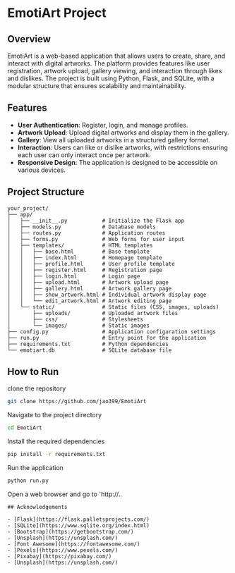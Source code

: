 # EmotiArt Project

## Overview

EmotiArt is a web-based application that allows users to create, share, and interact with digital artworks. The platform provides features like user registration, artwork upload, gallery viewing, and interaction through likes and dislikes. The project is built using Python, Flask, and SQLite, with a modular structure that ensures scalability and maintainability.

## Features

- **User Authentication**: Register, login, and manage profiles.
- **Artwork Upload**: Upload digital artworks and display them in the gallery.
- **Gallery**: View all uploaded artworks in a structured gallery format.
- **Interaction**: Users can like or dislike artworks, with restrictions ensuring each user can only interact once per artwork.
- **Responsive Design**: The application is designed to be accessible on various devices.

## Project Structure

```plaintext
your_project/
├── app/
│   ├── __init__.py           # Initialize the Flask app
│   ├── models.py             # Database models
│   ├── routes.py             # Application routes
│   ├── forms.py              # Web forms for user input
│   ├── templates/            # HTML templates
│   │   ├── base.html         # Base template
│   │   ├── index.html        # Homepage template
│   │   ├── profile.html      # User profile template
│   │   ├── register.html     # Registration page
│   │   ├── login.html        # Login page
│   │   ├── upload.html       # Artwork upload page
│   │   ├── gallery.html      # Artwork gallery page
│   │   ├── show_artwork.html # Individual artwork display page
│   │   └── edit_artwork.html # Artwork editing page
│   └── static/               # Static files (CSS, images, uploads)
│       ├── uploads/          # Uploaded artwork files
│       ├── css/              # Stylesheets
│       └── images/           # Static images
├── config.py                 # Application configuration settings
├── run.py                    # Entry point for the application
├── requirements.txt          # Python dependencies
└── emotiart.db               # SQLite database file
```

## How to Run

clone the repository

```bash
git clone https://github.com/jao399/EmotiArt
```

Navigate to the project directory

```bash
cd EmotiArt
```

Install the required dependencies

```bash
pip install -r requirements.txt
```

Run the application

```bash
python run.py
```

Open a web browser and go to `http://..

```
## Acknowledgements

- [Flask](https://flask.palletsprojects.com/)
- [SQLite](https://www.sqlite.org/index.html)
- [Bootstrap](https://getbootstrap.com/)
- [Unsplash](https://unsplash.com/)
- [Font Awesome](https://fontawesome.com/)
- [Pexels](https://www.pexels.com/)
- [Pixabay](https://pixabay.com/)
- [Unsplash](https://unsplash.com/)
```
